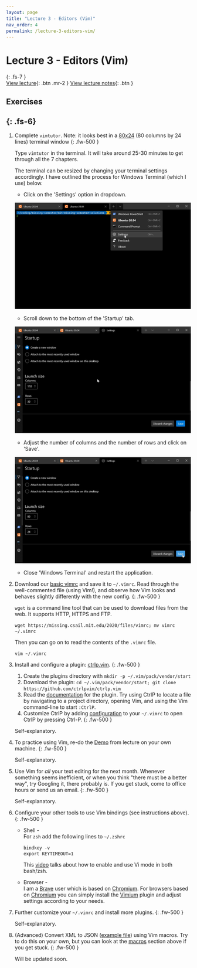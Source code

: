 ```yaml
---
layout: page
title: "Lecture 3 - Editors (Vim)"
nav_order: 4
permalink: /lecture-3-editors-vim/
---
```

# Lecture 3 - Editors (Vim)
{: .fs-7 }
\
[View lecture](https://www.youtube.com/watch?v=a6Q8Na575qc&list=PLyzOVJj3bHQuloKGG59rS43e29ro7I57J&index=4){: .btn .mr-2 }
[View lecture notes](https://missing.csail.mit.edu/2020/editors/){: .btn }

## Exercises
{: .fs-6}
---
1. Complete `vimtutor`. Note: it looks best in a [80x24](https://en.wikipedia.org/wiki/VT100) (80 columns by 24 lines) terminal window
    {: .fw-500 }

    Type `vimtutor` in the terminal. It will take around 25-30 minutes to get through all the 7 chapters.

    The terminal can be resized by changing your terminal settings accordingly. I have outlined the process for Windows Terminal (which I use) below.

    - Click on the 'Settings' option in dropdown.
    
    ![Click on the 'Settings' option in dropdown](/images/Windows-terminal-1.jpg "Click on the 'Settings' option in dropdown.")

    - Scroll down to the bottom of the 'Startup' tab.

    ![Scroll down to the bottom of the 'Startup' tab](/images/Windows-terminal-2.jpg "Scroll down to the bottom of the 'Startup' tab.")

    - Adjust the number of columns and the number of rows and click on 'Save'.

    ![Adjust the number of columns and the number of rows and click on 'Save'](/images/Windows-terminal-3.jpg "Adjust the number of columns and the number of rows and click on 'Save'.")

    - Close 'Windows Terminal' and restart the application.

1. Download our [basic vimrc](https://missing.csail.mit.edu/2020/files/vimrc) and save it to `~/.vimrc`. Read
   through the well-commented file (using Vim!), and observe how Vim looks and
   behaves slightly differently with the new config.
   {: .fw-500 }

   `wget` is a command line tool that can be used to download files from the web. It supports HTTP, HTTPS and FTP.
   ```shell
   wget https://missing.csail.mit.edu/2020/files/vimrc; mv vimrc ~/.vimrc
   ```
   Then you can go on to read the contents of the `.vimrc` file.
   ```shell
   vim ~/.vimrc
   ```

1. Install and configure a plugin: [ctrlp.vim](https://github.com/ctrlpvim/ctrlp.vim).
    {: .fw-500 }
   
   1. Create the plugins directory with `mkdir -p ~/.vim/pack/vendor/start`
   1. Download the plugin: `cd ~/.vim/pack/vendor/start; git clone
      https://github.com/ctrlpvim/ctrlp.vim`
   1. Read the
      [documentation](https://github.com/ctrlpvim/ctrlp.vim/blob/master/readme.md)
      for the plugin. Try using CtrlP to locate a file by navigating to a
      project directory, opening Vim, and using the Vim command-line to start
      `:CtrlP`.
    1. Customize CtrlP by adding
       [configuration](https://github.com/ctrlpvim/ctrlp.vim/blob/master/readme.md#basic-options) to your `~/.vimrc` to open CtrlP by pressing Ctrl-P.
    {: .fw-500 }

    Self-explanatory.

1. To practice using Vim, re-do the [Demo](https://missing.csail.mit.edu/2020/editors/#demo) from lecture on your own machine.
    {: .fw-500 }

    Self-explanatory.

1. Use Vim for _all_ your text editing for the next month. Whenever something
   seems inefficient, or when you think "there must be a better way", try
   Googling it, there probably is. If you get stuck, come to office hours or
   send us an email.
   {: .fw-500 }

   Self-explanatory.

1. Configure your other tools to use Vim bindings (see instructions above).
   {: .fw-500 }

    - Shell -
    \
        For `zsh` add the following lines to `~/.zshrc`

        ```shell
        bindkey -v
        export KEYTIMEOUT=1
        ```

        This [video](https://www.youtube.com/watch?v=hIJh-KlQ7io&list=PLG1IUAHj1WhVwqlIgX2EU7ZwflNVJrCJx&index=7&t=82s) talks about how to enable and use Vi mode in both bash/zsh.

    - Browser -
    \
        I am a [Brave](https://brave.com/) user which is based on [Chromium](https://www.chromium.org/Home). For browsers based on [Chromium](https://www.chromium.org/Home) you can simply install the [Vimium](https://chrome.google.com/webstore/detail/vimium/dbepggeogbaibhgnhhndojpepiihcmeb?hl=en) plugin and adjust settings according to your needs.

1. Further customize your `~/.vimrc` and install more plugins.
   {: .fw-500 }

   Self-explanatory.

1. (Advanced) Convert XML to JSON ([example file](https://missing.csail.mit.edu/2020/files/example-data.xml))
   using Vim macros. Try to do this on your own, but you can look at the
   [macros](https://missing.csail.mit.edu/2020/editors/#macros) section above if you get stuck.
   {: .fw-500 }

   Will be updated soon.




